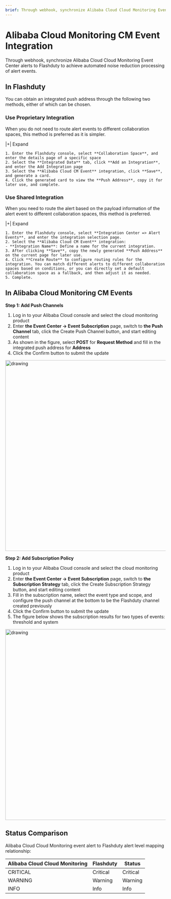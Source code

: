 ```yaml
---
brief: Through webhook, synchronize Alibaba Cloud Cloud Monitoring Event Center alerts to Flashcat to achieve automated noise reduction processing of alert events
---
```


# Alibaba Cloud Monitoring CM Event Integration

Through webhook, synchronize Alibaba Cloud Cloud Monitoring Event Center alerts to Flashduty to achieve automated noise reduction processing of alert events.

## In Flashduty
You can obtain an integrated push address through the following two methods, either of which can be chosen.

### Use Proprietary Integration

When you do not need to route alert events to different collaboration spaces, this method is preferred as it is simpler.

|+| Expand

    1. Enter the Flashduty console, select **Collaboration Space**, and enter the details page of a specific space
    2. Select the **Integrated Data** tab, click **Add an Integration**, and enter the Add Integration page
    3. Select the **Alibaba Cloud CM Event** integration, click **Save**, and generate a card.
    4. Click the generated card to view the **Push Address**, copy it for later use, and complete.

### Use Shared Integration

When you need to route the alert based on the payload information of the alert event to different collaboration spaces, this method is preferred.

|+| Expand

    1. Enter the Flashduty console, select **Integration Center => Alert Events**, and enter the integration selection page.
    2. Select the **Alibaba Cloud CM Event** integration:
    - **Integration Name**: Define a name for the current integration.
    3. After clicking **Save**, copy the newly generated **Push Address** on the current page for later use.
    4. Click **Create Route** to configure routing rules for the integration. You can match different alerts to different collaboration spaces based on conditions, or you can directly set a default collaboration space as a fallback, and then adjust it as needed.
    5. Complete.

## In Alibaba Cloud Monitoring CM Events
**Step 1: Add Push Channels**

1. Log in to your Alibaba Cloud console and select the cloud monitoring product
2. Enter **the Event Center -> Event Subscription** page, switch to **the Push Channel** tab, click the Create Push Channel button, and start editing content
3. As shown in the figure, select **POST** for **Request Method** and fill in the integrated push address for **Address**
4. Click the Confirm button to submit the update

<img alt="drawing" width="600" src="https://fcdoc.github.io/img/zh/flashduty/mixin/alert_integration/aliyun_cm_event/1.avif" />

**Step 2: Add Subscription Policy**

1. Log in to your Alibaba Cloud console and select the cloud monitoring product
2. Enter **the Event Center -> Event Subscription** page, switch to **the Subscription Strategy** tab, click the Create Subscription Strategy button, and start editing content
3. Fill in the subscription name, select the event type and scope, and configure the push channel at the bottom to be the Flashduty channel created previously
4. Click the Confirm button to submit the update
5. The figure below shows the subscription results for two types of events: threshold and system

<img alt="drawing" width="600" src="https://fcdoc.github.io/img/zh/flashduty/mixin/alert_integration/aliyun_cm_event/2.avif" />

## Status Comparison

Alibaba Cloud Cloud Monitoring event alert to Flashduty alert level mapping relationship:

| Alibaba Cloud Cloud Monitoring |  Flashduty  | Status |
| ------------ | -------- | ---- |
| CRITICAL     | Critical | Critical |
| WARNING      | Warning  | Warning |
| INFO         | Info     | Info |